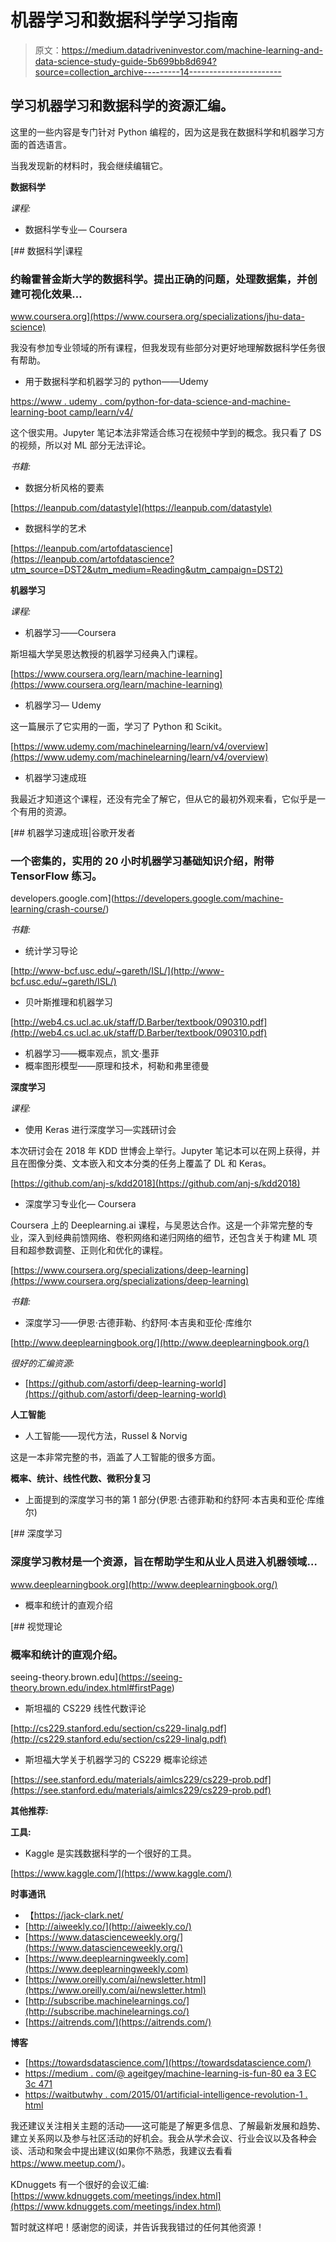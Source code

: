 # 机器学习和数据科学学习指南

> 原文：<https://medium.datadriveninvestor.com/machine-learning-and-data-science-study-guide-5b699bb8d694?source=collection_archive---------14----------------------->

## 学习机器学习和数据科学的资源汇编。

这里的一些内容是专门针对 Python 编程的，因为这是我在数据科学和机器学习方面的首选语言。

当我发现新的材料时，我会继续编辑它。

**数据科学**

*课程:*

*   数据科学专业— Coursera

[](https://www.coursera.org/specializations/jhu-data-science) [## 数据科学|课程

### 约翰霍普金斯大学的数据科学。提出正确的问题，处理数据集，并创建可视化效果…

www.coursera.org](https://www.coursera.org/specializations/jhu-data-science) 

我没有参加专业领域的所有课程，但我发现有些部分对更好地理解数据科学任务很有帮助。

*   用于数据科学和机器学习的 python——Udemy

[https://www . udemy . com/python-for-data-science-and-machine-learning-boot camp/learn/v4/](https://www.udemy.com/python-for-data-science-and-machine-learning-bootcamp/learn/v4/)

这个很实用。Jupyter 笔记本法非常适合练习在视频中学到的概念。我只看了 DS 的视频，所以对 ML 部分无法评论。

*书籍:*

*   数据分析风格的要素

[https://leanpub.com/datastyle](https://leanpub.com/datastyle)

*   数据科学的艺术

[https://leanpub.com/artofdatascience](https://leanpub.com/artofdatascience?utm_source=DST2&utm_medium=Reading&utm_campaign=DST2)

**机器学习**

*课程:*

*   机器学习——Coursera

斯坦福大学吴恩达教授的机器学习经典入门课程。

[https://www.coursera.org/learn/machine-learning](https://www.coursera.org/learn/machine-learning)

*   机器学习— Udemy

这一篇展示了它实用的一面，学习了 Python 和 Scikit。

[https://www.udemy.com/machinelearning/learn/v4/overview](https://www.udemy.com/machinelearning/learn/v4/overview)

*   机器学习速成班

我最近才知道这个课程，还没有完全了解它，但从它的最初外观来看，它似乎是一个有用的资源。

[](https://developers.google.com/machine-learning/crash-course/) [## 机器学习速成班|谷歌开发者

### 一个密集的，实用的 20 小时机器学习基础知识介绍，附带 TensorFlow 练习。

developers.google.com](https://developers.google.com/machine-learning/crash-course/) 

*书籍:*

*   统计学习导论

[http://www-bcf.usc.edu/~gareth/ISL/](http://www-bcf.usc.edu/~gareth/ISL/)

*   贝叶斯推理和机器学习

[http://web4.cs.ucl.ac.uk/staff/D.Barber/textbook/090310.pdf](http://web4.cs.ucl.ac.uk/staff/D.Barber/textbook/090310.pdf)

*   机器学习——概率观点，凯文·墨菲
*   概率图形模型——原理和技术，柯勒和弗里德曼

**深度学习**

*课程:*

*   使用 Keras 进行深度学习—实践研讨会

本次研讨会在 2018 年 KDD 世博会上举行。Jupyter 笔记本可以在网上获得，并且在图像分类、文本嵌入和文本分类的任务上覆盖了 DL 和 Keras。

[https://github.com/anj-s/kdd2018](https://github.com/anj-s/kdd2018)

*   深度学习专业化— Coursera

Coursera 上的 Deeplearning.ai 课程，与吴恩达合作。这是一个非常完整的专业，深入到经典前馈网络、卷积网络和递归网络的细节，还包含关于构建 ML 项目和超参数调整、正则化和优化的课程。

[https://www.coursera.org/specializations/deep-learning](https://www.coursera.org/specializations/deep-learning)

*书籍:*

*   深度学习——伊恩·古德菲勒、约舒阿·本吉奥和亚伦·库维尔

[http://www.deeplearningbook.org/](http://www.deeplearningbook.org/)

*很好的汇编资源:*

*   [https://github.com/astorfi/deep-learning-world](https://github.com/astorfi/deep-learning-world)

**人工智能**

*   人工智能——现代方法，Russel & Norvig

这是一本非常完整的书，涵盖了人工智能的很多方面。

**概率、统计、线性代数、微积分复习**

*   上面提到的深度学习书的第 1 部分(伊恩·古德菲勒和约舒阿·本吉奥和亚伦·库维尔)

 [## 深度学习

### 深度学习教材是一个资源，旨在帮助学生和从业人员进入机器领域…

www.deeplearningbook.org](http://www.deeplearningbook.org/) 

*   概率和统计的直观介绍

[](https://seeing-theory.brown.edu/index.html#firstPage) [## 视觉理论

### 概率和统计的直观介绍。

seeing-theory.brown.edu](https://seeing-theory.brown.edu/index.html#firstPage) 

*   斯坦福的 CS229 线性代数评论

[http://cs229.stanford.edu/section/cs229-linalg.pdf](http://cs229.stanford.edu/section/cs229-linalg.pdf)

*   斯坦福大学关于机器学习的 CS229 概率论综述

[https://see.stanford.edu/materials/aimlcs229/cs229-prob.pdf](https://see.stanford.edu/materials/aimlcs229/cs229-prob.pdf)

**其他推荐:**

**工具:**

*   Kaggle 是实践数据科学的一个很好的工具。

[https://www.kaggle.com/](https://www.kaggle.com/)

**时事通讯**

*   【https://jack-clark.net/ 
*   [http://aiweekly.co/](http://aiweekly.co/)
*   [https://www.datascienceweekly.org/](https://www.datascienceweekly.org/)
*   [https://www.deeplearningweekly.com](https://www.deeplearningweekly.com)
*   [https://www.oreilly.com/ai/newsletter.html](https://www.oreilly.com/ai/newsletter.html)
*   [http://subscribe.machinelearnings.co/](http://subscribe.machinelearnings.co/)
*   [https://aitrends.com/](https://aitrends.com/)

**博客**

*   [https://towardsdatascience.com/](https://towardsdatascience.com/)
*   [https://medium . com/@ ageitgey/machine-learning-is-fun-80 ea 3 EC 3c 471](https://medium.com/@ageitgey/machine-learning-is-fun-80ea3ec3c471)
*   [https://waitbutwhy . com/2015/01/artificial-intelligence-revolution-1 . html](https://waitbutwhy.com/2015/01/artificial-intelligence-revolution-1.html)

我还建议关注相关主题的活动——这可能是了解更多信息、了解最新发展和趋势、建立关系网以及参与社区活动的好机会。我会从学术会议、行业会议以及各种会谈、活动和聚会中提出建议(如果你不熟悉，我建议去看看 https://www.meetup.com/)。

KDnuggets 有一个很好的会议汇编:[https://www.kdnuggets.com/meetings/index.html](https://www.kdnuggets.com/meetings/index.html)

暂时就这样吧！感谢您的阅读，并告诉我我错过的任何其他资源！